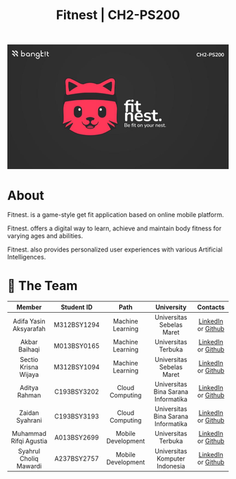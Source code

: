 <h1 align="center"> Fitnest | CH2-PS200 </h1> <br>
<p align="center">
  <a>
    <img alt="Fitnest" title="Fitnest" src="https://github.com/FitNest-AI/.github/blob/main/profile/FITNEST-CH2-PS200.jpg" width="auto" height="auto">
  </a>
</p>

# About
<p>
  Fitnest. is a game-style get fit application based on online mobile platform.
</p>
<p>
  Fitnest. offers a digital way to learn, achieve and maintain body fitness for varying ages and abilities.
</p>
<p>
  Fitnest. also provides personalized user experiences with various Artificial Intelligences.
</p>

# 👤 The Team
|            Member           | Student ID |        Path        |                   University                   |                                                       Contacts                                                      |
| :-------------------------: | :--------: | :----------------: | :----------------------------------------: | :-----------------------------------------------------------------------------------------------------------------: |
|        Adifa Yasin Aksyarafah        | M312BSY1294 |  Machine Learning  | Universitas Sebelas Maret |           [LinkedIn](https://www.linkedin.com/in/adifa-yasin-aksyarafah-159576289/) or [Github](https://github.com/Adifa2003)           |
|      Akbar Baihaqi     | M013BSY0165 |  Machine Learning  |          Universitas Terbuka         |   [LinkedIn](https://www.linkedin.com/in/akbar-baihaqi/) or [Github](https://github.com/a-baihaqi)  |
|     Sectio Krisna Wijaya     | M312BSY1094 | Machine Learning |          Universitas Sebelas Maret          |             [LinkedIn](https://www.linkedin.com/in/sectiokrisna/) or [Github](https://github.com/SectioKW)             |
|      Aditya Rahman     | C193BSY3202 | Cloud Computing |          Universitas Bina Sarana Informatika          |    [LinkedIn](https://www.linkedin.com/in/adityarahman-902708266/) or [Github](https://github.com/AdityaRahmanDev)    |
|     Zaidan Syahrani     | C193BSY3193 |   Cloud Computing  |               Universitas Bina Sarana Informatika           |            [LinkedIn](https://www.linkedin.com/in/zdnsyrhn22/) or [Github](https://github.com/zdnsyrhn22)            |
| Muhammad Rifqi Agustia | A013BSY2699 |   Mobile Development  |          Universitas Terbuka         | [LinkedIn](https://www.linkedin.com/in/rifqiagustia/) or [Github](https://github.com/rfqagst) |
| Syahrul Choliq Mawardi | A237BSY2757 |  Mobile Development  |          Universitas Komputer Indonesia         | [LinkedIn](https://www.linkedin.com/in/syahrulcholiqmawardi/) or [Github](https://github.com/SyahrulCM) |


